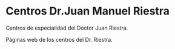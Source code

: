 # Centros Dr.Juan Manuel Riestra
Centros de especialidad del Doctor Juan Riestra. 

Páginas web de los centros del Dr. Riestra.
